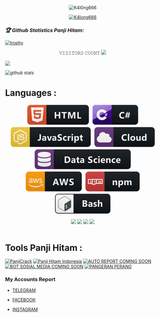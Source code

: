<p align="center">
<img src="https://user-images.githubusercontent.com/96907156/174929913-5b3948df-f1fa-4d70-b51e-1b5472f5b9dc.jpg" alt="K4l0ng666" width="200"/>

<p align="center">
    <a href="https://Lexxy24.github.io">
        <img
            src="https://readme-typing-svg.herokuapp.com?size=15&width=280&lines=BlackWhiteHat+By+K4long666+🌐"
            alt="K4long666"
        />
    </a>
</p>
<h3><b><i>🏆 Github Statistics Panji Hitam:</i></b></h3>
<a href="https://github.com/Panji-Hitam"><img title="trophy" src="https://github-profile-trophy.vercel.app/?username=Panji-Hitam&theme=monokai"></a>
</p>  
<p><center> 
 𝚅𝙸𝚂𝙸𝚃𝙾𝚁𝚂 𝙲𝙾𝚄𝙽𝚃
 <img src="https://profile-counter.glitch.me/freeCodeCamp/count.svg" />
</p></center>
<img align="center" src="https://github-readme-stats.anuraghazra1.vercel.app/api/top-langs/?username=Panji-Hitam&layout=compact&theme=chartreuse-dark" />
<p align="center"> 

![github stats](https://github-readme-stats.vercel.app/api?username=Panji-Hitam&show_icons=true&include_all_commits=true&theme=chartreuse-dark&cache_seconds=3200)

# Languages :
</p>
<p align="center">
<img src="https://raw.githubusercontent.com/8bithemant/8bithemant/master/svg/dev/languages/html.svg" alt="Twitter" style="vertical-align:top; margin:4px"> <img src="https://raw.githubusercontent.com/8bithemant/8bithemant/master/svg/dev/languages/csharp.svg"alt="Twitter" style="vertical-align:top; margin:4px"> <img src="https://raw.githubusercontent.com/8bithemant/8bithemant/master/svg/dev/languages/js.svg" alt="Twitter" style="vertical-align:top; margin:4px"> <img src="https://raw.githubusercontent.com/8bithemant/8bithemant/master/svg/dev/misc/cloud.svg" alt="Twitter" style="vertical-align:top; margin:4px"> <img src="https://raw.githubusercontent.com/8bithemant/8bithemant/master/svg/dev/misc/datascience.svg" alt="Twitter" style="vertical-align:top; margin:4px"> <img src="https://raw.githubusercontent.com/8bithemant/8bithemant/master/svg/dev/services/aws.svg" alt="Twitter" style="vertical-align:top; margin:4px"> <img src="https://raw.githubusercontent.com/8bithemant/8bithemant/master/svg/dev/services/npm.svg" alt="Twitter" style="vertical-align:top; margin:4px"> <img src="https://raw.githubusercontent.com/8bithemant/8bithemant/master/svg/dev/tools/bash.svg" alt="Twitter" style="vertical-align:top; margin:4px">
 </p>

<p align="center">
<code><a href="https://www.python.org/" target="_blank"><img height="50" src="https://www.vectorlogo.zone/logos/python/python-ar21.svg"></a></code>
<code><a href="https://www.linux.org/" target="_blank"><img height="50" src="https://www.vectorlogo.zone/logos/linux/linux-ar21.svg"></a></code>
<code><a href="https://reactjs.org/" target="_blank"><img height="50" src="https://www.vectorlogo.zone/logos/reactjs/reactjs-ar21.svg"></a></code>
<code><a href="https://www.docker.com/" target="_blank"><img height="50" src="https://www.vectorlogo.zone/logos/docker/docker-official.svg"></a></code>
<br/><br/>
</p>

# Tools Panji Hitam :
<a href="https://github.com/Panji-Hitam/PanjiCrack"><img title="PanjiCrack" src="https://github-readme-stats.vercel.app/api/pin/?username=Panji-Hitam&repo=PanjiCrack&theme=chartreuse-dark"></a>
<a href="https://github.com/Panji-Hitam/"><img title="Panji Hitam Indonesia" src="https://github-readme-stats.vercel.app/api/pin/?username=Panji-Hitam&repo=Panji-Hitam&theme=vision-friendly-dark"></a>
<a href="https://github.com/Panji-Hitam/"><img title="AUTO REPORT COMING SOON" src="https://github-readme-stats.vercel.app/api/pin/?username=Panji-Hitam&repo=Panji-Hitam&theme=dark"></a>
<a href="https://github.com/Panji-Hitam/"><img title="BOT SOSIAL MEDIA COMING SOON" src="https://github-readme-stats.vercel.app/api/pin/?username=Panji-Hitam&repo=Panji-Hitam&theme=vision-friendly-dark"></a>
<a href="https://github.com/Panji-Hitam/"><img title="PANGERAN PERANG" src="https://github-readme-stats.vercel.app/api/pin/?username=Panji-Hitam&repo=Panji-Hitam&theme=tokyonight"></a>

### My Accounts Report

* [TELEGRAM](https://t.me/)

* [FACEBOOK](https://www.facebook.com/HTTPCustomIndonesia)

* [INSTAGRAM](https://instagram.com/Panji-Hitam)


